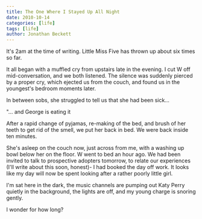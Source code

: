 ```yaml
---
title: The One Where I Stayed Up All Night
date: 2010-10-14
categories: [life]
tags: [life]
author: Jonathan Beckett
---
```


It's 2am at the time of writing. Little Miss Five has thrown up about six times so far.

It all began with a muffled cry from upstairs late in the evening. I cut W off mid-conversation, and we both listened. The silence was suddenly pierced by a proper cry, which ejected us from the couch, and found us in the youngest's bedroom moments later.

In between sobs, she struggled to tell us that she had been sick...

"... and George is eating it 

After a rapid change of pyjamas, re-making of the bed, and brush of her teeth to get rid of the smell, we put her back in bed. We were back inside ten minutes.

She's asleep on the couch now, just across from me, with a washing up bowl below her on the floor. W went to bed an hour ago. We had been invited to talk to prospective adopters tomorrow, to relate our experiences (I'll write about this soon, honest)- I had booked the day off work. It looks like my day will now be spent looking after a rather poorly little girl.

I'm sat here in the dark, the music channels are pumping out Katy Perry quietly in the background, the lights are off, and my young charge is snoring gently.

I wonder for how long?